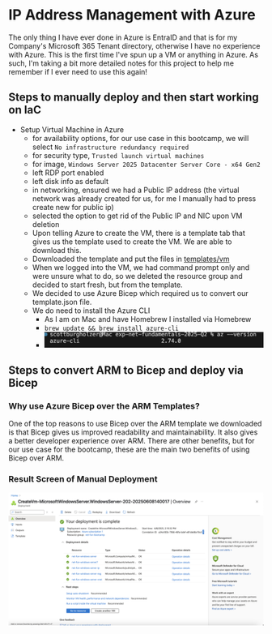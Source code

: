 # IP Address Management with Azure

The only thing I have ever done in Azure is EntraID and that is for my Company's Microsoft 365 Tenant directory, otherwise I have no experience with Azure. This is the first time I've spun up a VM or anything in Azure. As such, I'm taking a bit more detailed notes for this project to help me remember if I ever need to use this again!

## Steps to manually deploy and then start working on IaC
- Setup Virtual Machine in Azure
    - for availability options, for our use case in this bootcamp, we will select ```No infrastructure redundancy required```
    - for security type, ```Trusted launch virtual machines```
    - for image, ```Windows Server 2025 Datacenter Server Core - x64 Gen2```
    - left RDP port enabled
    - left disk info as default
    - in networking, ensured we had a Public IP address (the virtual network was already created for us, for me I manually had to press create new for public ip)
    - selected the option to get rid of the Public IP and NIC upon VM deletion
    - Upon telling Azure to create the VM, there is a template tab that gives us the template used to create the VM. We are able to download this.
    - Downloaded the template and put the files in [templates/vm](templates/vm/)
    - When we logged into the VM, we had command prompt only and were unsure what to do, so we deleted the resource group and decided to start fresh, but from the template.
    - We decided to use Azure Bicep which required us to convert our template.json file.
    - We do need to install the Azure CLI
        - As I am on Mac and have Homebrew I installed via Homebrew
        - ```brew update && brew install azure-cli```
        - ![](assets/azure-cli-installed.png)

## Steps to convert ARM to Bicep and deploy via Bicep


### Why use Azure Bicep over the ARM Templates?
One of the top reasons to use Bicep over the ARM template we downloaded is that Bicep gives us improved readability and maintainability. It also gives a better developer experience over ARM. There are other benefits, but for our use case for the bootcamp, these are the main two benefits of using Bicep over ARM.



### Result Screen of Manual Deployment
![](assets/azure-manual-deployment.png)